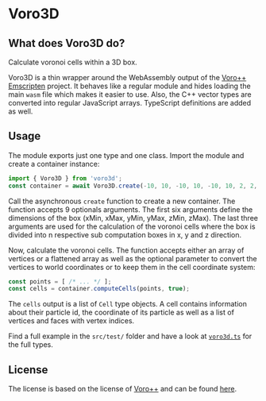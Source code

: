 # Voro3D

## What does Voro3D do?
Calculate voronoi cells within a 3D box.

Voro3D is a thin wrapper around the WebAssembly output of the [Voro++ Emscripten](https://github.com/LukPopp0/Voro-Emscripten) project. It behaves like a regular module and hides loading the main `wasm` file which makes it easier to use. Also, the C++ vector types are converted into regular JavaScript arrays. TypeScript definitions are added as well.

## Usage

The module exports just one type and one class. Import the module and create a container instance:
```javascript
import { Voro3D } from 'voro3d';
const container = await Voro3D.create(-10, 10, -10, 10, -10, 10, 2, 2, 2);
```
Call the asynchronous `create` function to create a new container. The function accepts 9 optionals arguments. The first six arguments define the dimensions of the box (xMin, xMax, yMin, yMax, zMin, zMax). The last three arguments are used for the calculation of the voronoi cells where the box is divided into n respective sub computation boxes in x, y and z direction.

Now, calculate the voronoi cells. The function accepts either an array of vertices or a flattened array as well as the optional parameter to convert the vertices to world coordinates or to keep them in the cell coordinate system:
```javascript
const points = [ /* ... */ ];
const cells = container.computeCells(points, true);
```

The `cells` output is a list of `Cell` type objects. A cell contains information about their particle id, the coordinate of its particle as well as a list of vertices and faces with vertex indices.

Find a full example in the `src/test/` folder and have a look at [`voro3d.ts`](./src/voro3d.ts) for the full types.


## License

The license is based on the license of [Voro++](https://math.lbl.gov/voro++/) and can be found [here](./LICENSE).
